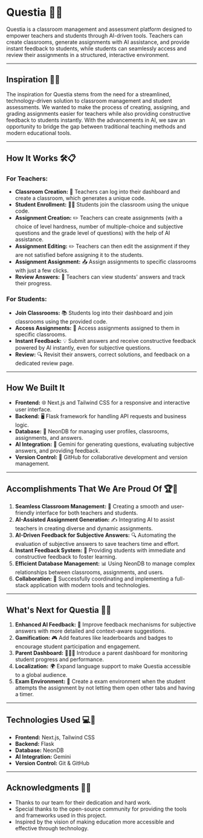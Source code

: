 # Questia 📘✨

Questia is a classroom management and assessment platform designed to empower teachers and students through AI-driven tools. Teachers can create classrooms, generate assignments with AI assistance, and provide instant feedback to students, while students can seamlessly access and review their assignments in a structured, interactive environment.

---

## Inspiration 🌟💡

The inspiration for Questia stems from the need for a streamlined, technology-driven solution to classroom management and student assessments. We wanted to make the process of creating, assigning, and grading assignments easier for teachers while also providing constructive feedback to students instantly. With the advancements in AI, we saw an opportunity to bridge the gap between traditional teaching methods and modern educational tools.

---

## How It Works 🛠️📋

### For Teachers:
- **Classroom Creation:** 🏫 Teachers can log into their dashboard and create a classroom, which generates a unique code.
- **Student Enrollment:** 🧑‍🎓 Students join the classroom using the unique code.
- **Assignment Creation:** ✏️ Teachers can create assignments (with a choice of level hardness, number of multiple-choice and subjective questions and the grade level of questions) with the help of AI assistance.
- **Assignment Editing:** ✏️ Teachers can then edit the assignment if they are not satisfied before assigning it to the students.
- **Assignment Assignment:** 📤 Assign assignments to specific classrooms with just a few clicks.
- **Review Answers:** 📝 Teachers can view students' answers and track their progress.

### For Students:
- **Join Classrooms:** 📚 Students log into their dashboard and join classrooms using the provided code.
- **Access Assignments:** 📑 Access assignments assigned to them in specific classrooms.
- **Instant Feedback:** 💡 Submit answers and receive constructive feedback powered by AI instantly, even for subjective questions.
- **Review:** 🔍 Revisit their answers, correct solutions, and feedback on a dedicated review page.

---

## How We Built It

- **Frontend:** 🌐 Next.js and Tailwind CSS for a responsive and interactive user interface.
- **Backend:** 🖥️ Flask framework for handling API requests and business logic.
- **Database:** 💾 NeonDB for managing user profiles, classrooms, assignments, and answers.
- **AI Integration:** 🤖 Gemini for generating questions, evaluating subjective answers, and providing feedback.
- **Version Control:** 🔄 GitHub for collaborative development and version management.

---

## Accomplishments That We Are Proud Of 🏆🎉

1. **Seamless Classroom Management:** 🌟 Creating a smooth and user-friendly interface for both teachers and students.
2. **AI-Assisted Assignment Generation:** ✍️ Integrating AI to assist teachers in creating diverse and dynamic assignments.
3. **AI-Driven Feedback for Subjective Answers:** 🔍 Automating the evaluation of subjective answers to save teachers time and effort.
4. **Instant Feedback System:** 🚀 Providing students with immediate and constructive feedback to foster learning.
5. **Efficient Database Management:** 📊 Using NeonDB to manage complex relationships between classrooms, assignments, and users.
6. **Collaboration:** 🤝 Successfully coordinating and implementing a full-stack application with modern tools and technologies.

---

## What's Next for Questia 🔮🚀

1. **Enhanced AI Feedback:** 🧠 Improve feedback mechanisms for subjective answers with more detailed and context-aware suggestions.
2. **Gamification:** 🎮 Add features like leaderboards and badges to encourage student participation and engagement.
3. **Parent Dashboard:** 🧑‍👩‍👦 Introduce a parent dashboard for monitoring student progress and performance.
4. **Localization:** 🌍 Expand language support to make Questia accessible to a global audience.
5. **Exam Environment:** 📑 Create a exam environment when the student attempts the assignment by not letting them open other tabs and having a timer.

---

## Technologies Used 💻🔧

- **Frontend:** Next.js, Tailwind CSS
- **Backend:** Flask
- **Database:** NeonDB
- **AI Integration:** Gemini
- **Version Control:** Git & GitHub

---

## Acknowledgments  🙏🌟

- Thanks to our team for their dedication and hard work.
- Special thanks to the open-source community for providing the tools and frameworks used in this project.
- Inspired by the vision of making education more accessible and effective through technology.

